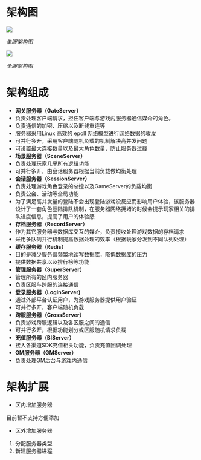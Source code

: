# 架构图
![](https://cdn.nlark.com/yuque/0/2024/jpeg/43288467/1712656051125-a424e57a-9288-4d8c-86ef-2bd4ceb96ed1.jpeg)

~~_单服架构图_~~

![](https://cdn.nlark.com/yuque/0/2024/jpeg/43288467/1712656051631-dc64bbe4-e811-4f17-bf20-16d275a765f9.jpeg)

_全服架构图_

# 架构组成
+ **网关服务器（GateServer）**
+ 负责处理客户端请求，担任客户端与游戏内服务器通信媒介的角色。
+ 负责通信的加密、压缩以及断线重连等
+ 服务器采用Linux 高效的 epoll 网络模型进行网络数据的收发
+ 可并行多开，采用客户端随机负载的机制解决高并发问题
+ 可设置最大连接数量以及最大角色数量，防止服务器过载
+ **场景服务器（SceneServer）**
+ 负责处理玩家几乎所有逻辑功能
+ 可并行多开，由会话服务器根据当前负载做均衡处理
+ **会话服务器（SessionServer）**
+ 负责处理游戏角色登录的总控以及GameServer的负载均衡
+ 负责公会、活动等全局功能
+ 为了满足高并发量的登陆不会出现登陆游戏没反应而影响用户体验，该服务器设计了一套角色登陆排队机制，在服务器网络拥堵的时候会提示玩家相关的排队进度信息，提高了用户的体验感
+ **存档服务器（RecordServer）**
+ 作为其它服务器与数据库交互的媒介，负责接收处理游戏数据的存档请求
+ 采用多队列并行机制提高数据处理的效率（根据玩家分发到不同队列处理）
+ **缓存服务器（Redis）**
+ 目的是减少服务器频繁地读写数据库，降低数据库的压力
+ 提供数据共享以及排行榜等功能
+ **管理服务器（SuperServer）**
+ 管理所有的区内服务器
+ 负责区服与跨服的连接通信
+ **登录服务器（LoginServer)**
+ 通过外部平台认证⽤户，为游戏服务器提供⽤户验证
+ 可并行多开，客户端随机负载
+ **跨服服务器（CrossServer）**
+ 负责游戏跨服逻辑以及各区服之间的通信
+ 可并行多开，根据功能划分或区服随机请求负载
+ **充值服务器（BIServer）**
+ 接入各渠道SDK充值相关功能，负责充值回调处理
+ **GM服务器（GMServer）**
+ 负责处理GM后台与游戏内通信

# 架构扩展
+ 区内增加服务器

目前暂不支持方便添加

+ 区外增加服务器
1. 分配服务器类型
2. 新建服务器进程


